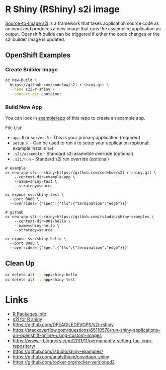 # R Shiny (RShiny) s2i image

[Source-to-Image s2i](https://docs.openshift.com/container-platform/3.6/architecture/core_concepts/builds_and_image_streams.html#source-build) is a framework that takes application source code as an input and produces a new image that runs the assembled application as output. Openshift builds can be triggered if either the code changes or the s2i builder image is updated.

## OpenShift Examples

### Create Builder Image

```sh
oc new-build \
  https://github.com/codekow/s2i-r-shiny.git \
  --name s2i-r-shiny \
  --context-dir container
```

### Build New App

You can look in [example/app](example/app) of this repo to create an example app.

File List:

- `app.R` or `server.R` - This is your primary application (required)
- `setup.R` - Can be used to run `R` to setup your application (optional: example installs `tm`)
- `.s2i/assemble` - Standard s2i assemble override (optional)
- `.s2i/run` -  Standard s2i run override (optional)

```
# example
oc new-app s2i-r-shiny~https://github.com/codekow/s2i-r-shiny.git \
    --context-dir=example/app \
    --name=shiny-test \
    --strategy=source

oc expose svc/shiny-test \
  --port 8080 \
  --overrides='{"spec":{"tls":{"termination":"edge"}}}'
```

```
# github
oc new-app s2i-r-shiny~https://github.com/rstudio/shiny-examples \
    --context-dir=001-hello \
    --name=shiny-hello \
    --strategy=source

oc expose svc/shiny-hello \
  --port 8080 \
  --overrides='{"spec":{"tls":{"termination":"edge"}}}'
```

## Clean Up

```sh
oc delete all -l app=shiny-hello
oc delete all -l app=shiny-test
```

# Links

- [R Packages Info](https://cran.rstudio.com/bin/linux/redhat)
- [s2i for R shiny](https://examples.openshift.pub/build/s2i-r-shiny/)
- https://github.com/DFEAGILEDEVOPS/s2i-rshiny
- https://stackoverflow.com/questions/65110578/run-shiny-applications-on-openshift-online-using-custom-images
- https://www.r-bloggers.com/2011/11/permanently-setting-the-cran-repository/
- https://github.com/rstudio/shiny-examples/
- https://github.com/analythium/covidapp-shiny
- https://github.com/rocker-org/rocker-versioned2
